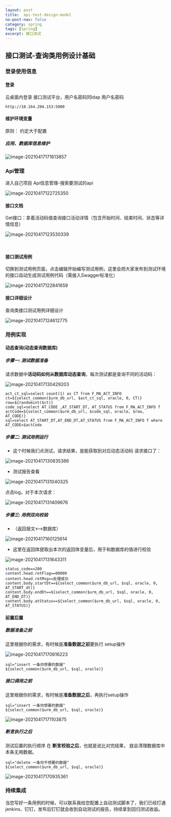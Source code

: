 ```yaml
---
layout: post
title:  api-test-design-model
no-post-nav: false
category: spring
tags: [spring]
excerpt: 接口测试
---
```




## 接口测试-查询类用例设计基础

### 登录使用信息

#### 登录

云桌面内登录 接口测试平台，用户名密码同ldap 用户名密码

```
http://10.164.204.153:5000
```

#### 维护环境变量

原则： 约定大于配置

##### 应用、数据库信息维护

![image-20210417171613857](https://james-xuande.github.io/assets/images/image-20210417171613857.png)



### Api管理

 进入自己项目  Api信息管理-搜索要测试的api

![image-20210417122725350](https://james-xuande.github.io/assets/images/image-20210417122725350.png)



#### 接口文档

​	Get接口：拿着活动码值查询接口活动详情（包含开始时间、结束时间、状态等详情信息）

![image-20210417123530339](https://james-xuande.github.io/assets/images/image-20210417123530339.png)

​	

#### 接口测试用例

切换到测试用例页面，点击编辑开始编写测试用例，这里会把大家发布到测试环境 的接口自动生成测试用例代码（需接入Swagger标准化）

![image-20210417122841659](https://james-xuande.github.io/assets/images/image-20210417122841659.png)

#### 接口详细设计

查询类接口测试用例详细设计

![image-20210417124612775](https://james-xuande.github.io/assets/images/image-20210417124612775.png)



### 用例实现



#### 动态查询(动态查询数据库)

##### 步骤一: 测试数据准备

​	请求数据中**活动码如何从数据库动态查询**，每次测试都是查询不同的活动码：

![image-20210417130429203](https://james-xuande.github.io/assets/images/image-20210417130429203.png)

```
act_ct_sql=select count(1) as CT from F_MA_ACT_INFO 
ct=${select_common($urm_db_url, $act_ct_sql, oracle, 0, CT)}
row=${randomint($ct)}
code_sql=select AT_CODE ,AT_START_DT, AT_STATUS from F_MA_ACT_INFO f
actCode=${select_common($urm_db_url, $code_sql, oracle, $row, AT_CODE)}
sql=select AT_START_DT,AT_END_DT,AT_STATUS from F_MA_ACT_INFO f where AT_CODE=$actCode
```

##### 步骤二: 测试用例运行

- 这个时候我们点测试，请求结果，是能获取到对应动态活动码 请求接口了：

![image-20210417130835386](https://james-xuande.github.io/assets/images/image-20210417130835386.png)

- 测试报告查看

![image-20210417131040325](https://james-xuande.github.io/assets/images/image-20210417131040325.png)

点击log，对于本次请求：

![image-20210417131409676](https://james-xuande.github.io/assets/images/image-20210417131409676.png)

##### 步骤三: 用例双向校验

- （返回报文<-->数据库）

![image-20210417160125614](https://james-xuande.github.io/assets/images/image-20210417160125614.png)





- 这里在返回体提取出本次的返回体变量后，用于和数据库的值进行校验

![image-20210417131643311](https://james-xuande.github.io/assets/images/image-20210417131643311.png)

```
status_code==200 
content.head.retFlag==00000
content.head.retMsg==处理成功
content.body.startDt==${select_common($urm_db_url, $sql, oracle, 0, AT_START_dt)}
content.body.endDt==${select_common($urm_db_url, $sql, oracle, 0, AT_END_DT)}
content.body.atStatus==${select_common($urm_db_url, $sql, oracle, 0, AT_STATUS)}
```





#### 前置后置

##### 数据准备之前

这里根据你的需求，有时候是**准备数据之前**要执行 setup操作

![image-20210417170616223](https://james-xuande.github.io/assets/images/image-20210417170616223.png)

```
sql="insert 一条你想要的数据"
${select_common($urm_db_url, $sql, oracle)}
```



##### 接口调用之前

这里根据你的需求，有时候是**准备数据之后**，再执行setup操作

```
sql="insert 一条你想要的数据"
${select_common($urm_db_url, $sql, oracle)}
```

![image-20210417171103875](https://james-xuande.github.io/assets/images/image-20210417171103875.png)

##### 断言执行之后

测试后置的执行顺序 在 **断言校验之后**，也就是说比对完结果， 就会清理数据库中本条无用数据。

```
sql="delete 一条你不想要的数据"
${select_common($urm_db_url, $sql, oracle)}
```

![image-20210417170935361](https://james-xuande.github.io/assets/images/image-20210417170935361.png)





### 持续集成

当您写好一条用例的时候，可以联系我给您配置上自动测试脚本了，我们已经打通jenkins、钉钉，发布后钉钉就会收到自动测试的报告，持续拿到回归测试收益。



